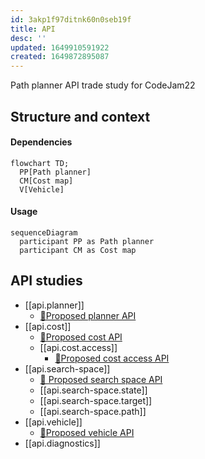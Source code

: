 ```yaml
---
id: 3akp1f97ditnk60n0seb19f
title: API
desc: ''
updated: 1649910591922
created: 1649872895087
---
```

Path planner API trade study for CodeJam22

## Structure and context
#### Dependencies
```mermaid
flowchart TD;
  PP[Path planner]
  CM[Cost map]
  V[Vehicle]
```
#### Usage
```mermaid
sequenceDiagram
  participant PP as Path planner
  participant CM as Cost map
```

## API studies
* [[api.planner]]
  * [📝Proposed planner API](assets/proposals.planner.hpp)
* [[api.cost]]
  * [📝Proposed cost API](assets/proposals.cost.hpp)
  * [[api.cost.access]]
    * [📝Proposed cost access API](assets/proposals.cost.access.hpp)
* [[api.search-space]]
  * [📝 Proposed search space API](assets/proposals.search.space.hpp)
  * [[api.search-space.state]]
  * [[api.search-space.target]]
  * [[api.search-space.path]]
* [[api.vehicle]]
  * [📝Proposed vehicle API](assets/proposals.vehicle.hpp)
* [[api.diagnostics]]

